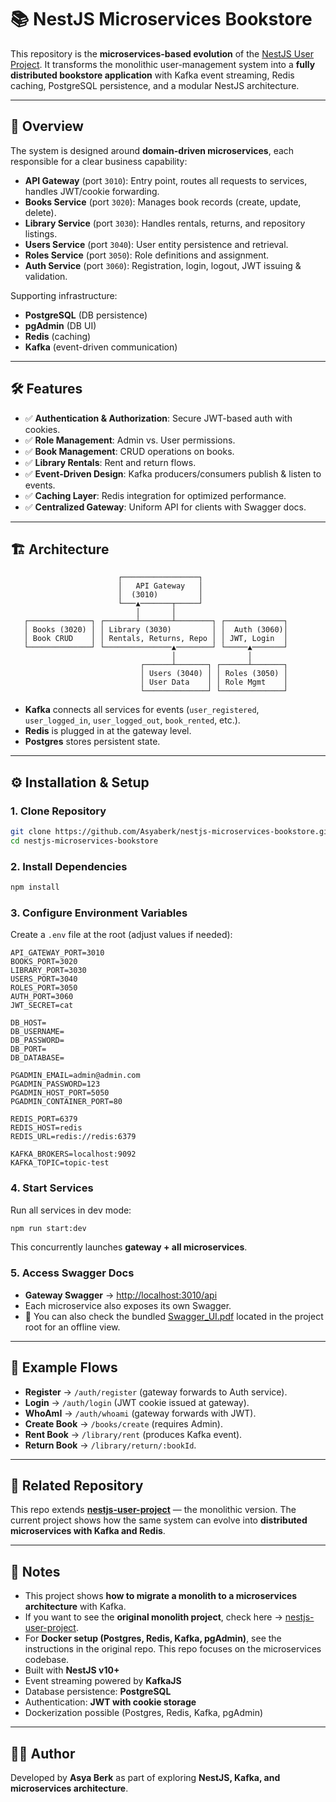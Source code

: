 # 📚 NestJS Microservices Bookstore

This repository is the **microservices-based evolution** of the [NestJS User Project](https://github.com/Asyaberk/nestjs-user-project). It transforms the monolithic user-management system into a **fully distributed bookstore application** with Kafka event streaming, Redis caching, PostgreSQL persistence, and a modular NestJS architecture.

---

## 🚀 Overview

The system is designed around **domain-driven microservices**, each responsible for a clear business capability:

- **API Gateway** (port `3010`): Entry point, routes all requests to services, handles JWT/cookie forwarding.
- **Books Service** (port `3020`): Manages book records (create, update, delete).
- **Library Service** (port `3030`): Handles rentals, returns, and repository listings.
- **Users Service** (port `3040`): User entity persistence and retrieval.
- **Roles Service** (port `3050`): Role definitions and assignment.
- **Auth Service** (port `3060`): Registration, login, logout, JWT issuing & validation.

Supporting infrastructure:
- **PostgreSQL** (DB persistence)
- **pgAdmin** (DB UI)
- **Redis** (caching)
- **Kafka** (event-driven communication)

---

## 🛠 Features

- ✅ **Authentication & Authorization**: Secure JWT-based auth with cookies.
- ✅ **Role Management**: Admin vs. User permissions.
- ✅ **Book Management**: CRUD operations on books.
- ✅ **Library Rentals**: Rent and return flows.
- ✅ **Event-Driven Design**: Kafka producers/consumers publish & listen to events.
- ✅ **Caching Layer**: Redis integration for optimized performance.
- ✅ **Centralized Gateway**: Uniform API for clients with Swagger docs.

---

## 🏗 Architecture

```
                        ┌─────────────────┐
                        │   API Gateway   │
                        │  (3010)         │
                        └───▲───────┬─────┘
                            │       │
   ┌──────────────┐ ┌───────┴───────┴────────┐ ┌─────────────┐
   │ Books (3020) │ │ Library (3030)         │ │  Auth (3060)│
   │ Book CRUD    │ │ Rentals, Returns, Repo │ │ JWT, Login  │
   └──────────────┘ └───────────────▲────────┘ └─────▲───────┘
                                    │                │
                             ┌──────┴───────┐ ┌──────┴───────┐
                             │ Users (3040) │ │ Roles (3050) │
                             │ User Data    │ │ Role Mgmt    │
                             └──────────────┘ └──────────────┘
```

- **Kafka** connects all services for events (`user_registered`, `user_logged_in`, `user_logged_out`, `book_rented`, etc.).
- **Redis** is plugged in at the gateway level.
- **Postgres** stores persistent state.

---

## ⚙️ Installation & Setup

### 1. Clone Repository
```bash
git clone https://github.com/Asyaberk/nestjs-microservices-bookstore.git
cd nestjs-microservices-bookstore
```

### 2. Install Dependencies
```bash
npm install
```

### 3. Configure Environment Variables
Create a `.env` file at the root (adjust values if needed):
```env
API_GATEWAY_PORT=3010
BOOKS_PORT=3020
LIBRARY_PORT=3030
USERS_PORT=3040
ROLES_PORT=3050
AUTH_PORT=3060
JWT_SECRET=cat

DB_HOST=
DB_USERNAME=
DB_PASSWORD=
DB_PORT=
DB_DATABASE=

PGADMIN_EMAIL=admin@admin.com
PGADMIN_PASSWORD=123
PGADMIN_HOST_PORT=5050
PGADMIN_CONTAINER_PORT=80

REDIS_PORT=6379
REDIS_HOST=redis
REDIS_URL=redis://redis:6379

KAFKA_BROKERS=localhost:9092
KAFKA_TOPIC=topic-test
```

### 4. Start Services
Run all services in dev mode:
```bash
npm run start:dev
```

This concurrently launches **gateway + all microservices**.

### 5. Access Swagger Docs
- **Gateway Swagger** → [http://localhost:3010/api](http://localhost:3010/api)
- Each microservice also exposes its own Swagger.
- 📄 You can also check the bundled [Swagger_UI.pdf](./Swagger_UI.pdf) located in the project root for an offline view.

---

## 🔑 Example Flows

- **Register** → `/auth/register` (gateway forwards to Auth service).
- **Login** → `/auth/login` (JWT cookie issued at gateway).
- **WhoAmI** → `/auth/whoami` (gateway forwards with JWT).
- **Create Book** → `/books/create` (requires Admin).
- **Rent Book** → `/library/rent` (produces Kafka event).
- **Return Book** → `/library/return/:bookId`.

---

## 🔗 Related Repository

This repo extends **[nestjs-user-project](https://github.com/Asyaberk/nestjs-user-project)** — the monolithic version. The current project shows how the same system can evolve into **distributed microservices with Kafka and Redis**.

---

## 📌 Notes

- This project shows **how to migrate a monolith to a microservices architecture** with Kafka.
- If you want to see the **original monolith project**, check here → [nestjs-user-project](https://github.com/Asyaberk/nestjs-user-project).
- For **Docker setup (Postgres, Redis, Kafka, pgAdmin)**, see the instructions in the original repo. This repo focuses on the microservices codebase.
- Built with **NestJS v10+**
- Event streaming powered by **KafkaJS**
- Database persistence: **PostgreSQL**
- Authentication: **JWT with cookie storage**
- Dockerization possible (Postgres, Redis, Kafka, pgAdmin)

---

## 👩‍💻 Author
Developed by **Asya Berk** as part of exploring **NestJS, Kafka, and microservices architecture**.
